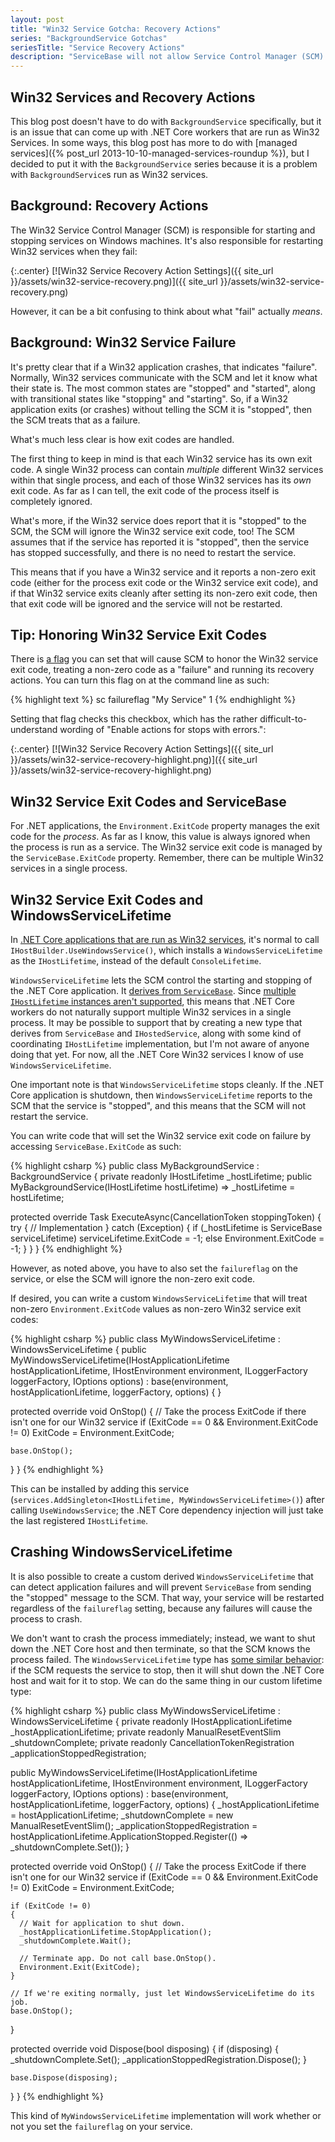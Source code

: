 ```yaml
---
layout: post
title: "Win32 Service Gotcha: Recovery Actions"
series: "BackgroundService Gotchas"
seriesTitle: "Service Recovery Actions"
description: "ServiceBase will not allow Service Control Manager (SCM) recovery actions by default."
---
```


## Win32 Services and Recovery Actions

This blog post doesn't have to do with `BackgroundService` specifically, but it is an issue that can come up with .NET Core workers that are run as Win32 Services. In some ways, this blog post has more to do with [managed services]({% post_url 2013-10-10-managed-services-roundup %}), but I decided to put it with the `BackgroundService` series because it is a problem with `BackgroundService`s run as Win32 services.

## Background: Recovery Actions

The Win32 Service Control Manager (SCM) is responsible for starting and stopping services on Windows machines. It's also responsible for restarting Win32 services when they fail:

{:.center}
[![Win32 Service Recovery Action Settings]({{ site_url }}/assets/win32-service-recovery.png)]({{ site_url }}/assets/win32-service-recovery.png)

However, it can be a bit confusing to think about what "fail" actually *means*.

## Background: Win32 Service Failure

It's pretty clear that if a Win32 application crashes, that indicates "failure". Normally, Win32 services communicate with the SCM and let it know what their state is. The most common states are "stopped" and "started", along with transitional states like "stopping" and "starting". So, if a Win32 application exits (or crashes) without telling the SCM it is "stopped", then the SCM treats that as a failure.

What's much less clear is how exit codes are handled.

The first thing to keep in mind is that each Win32 service has its own exit code. A single Win32 process can contain *multiple* different Win32 services within that single process, and each of those Win32 services has its *own* exit code. As far as I can tell, the exit code of the process itself is completely ignored.

What's more, if the Win32 service does report that it is "stopped" to the SCM, the SCM will ignore the Win32 service exit code, too! The SCM assumes that if the service has reported it is "stopped", then the service has stopped successfully, and there is no need to restart the service.

This means that if you have a Win32 service and it reports a non-zero exit code (either for the process exit code or the Win32 service exit code), and if that Win32 service exits cleanly after setting its non-zero exit code, then that exit code will be ignored and the service will not be restarted.

## Tip: Honoring Win32 Service Exit Codes

There is [a flag](https://docs.microsoft.com/en-us/windows/win32/api/winsvc/ns-winsvc-service_failure_actions_flag?WT.mc_id=DT-MVP-5000058) you can set that will cause SCM to honor the Win32 service exit code, treating a non-zero code as a "failure" and running its recovery actions. You can turn this flag on at the command line as such:

{% highlight text %}
sc failureflag "My Service" 1
{% endhighlight %}

Setting that flag checks this checkbox, which has the rather difficult-to-understand wording of "Enable actions for stops with errors.":

{:.center}
[![Win32 Service Recovery Action Settings]({{ site_url }}/assets/win32-service-recovery-highlight.png)]({{ site_url }}/assets/win32-service-recovery-highlight.png)

## Win32 Service Exit Codes and ServiceBase

For .NET applications, the `Environment.ExitCode` property manages the exit code for the *process*. As far as I know, this value is always ignored when the process is run as a service. The Win32 service exit code is managed by the `ServiceBase.ExitCode` property. Remember, there can be multiple Win32 services in a single process.

## Win32 Service Exit Codes and WindowsServiceLifetime

In [.NET Core applications that are run as Win32 services](https://docs.microsoft.com/en-us/aspnet/core/host-and-deploy/windows-service?WT.mc_id=DT-MVP-5000058), it's normal to call `IHostBuilder.UseWindowsService()`, which installs a `WindowsServiceLifetime` as the `IHostLifetime`, instead of the default `ConsoleLifetime`.

`WindowsServiceLifetime` lets the SCM control the starting and stopping of the .NET Core application. It [derives from `ServiceBase`](https://github.com/dotnet/extensions/blob/4becf241089932aa1f1e7f3ab4155a437fd3dba1/src/Hosting/WindowsServices/src/WindowsServiceLifetime.cs#L14). Since [multiple `IHostLifetime` instances aren't supported](https://github.com/aspnet/Hosting/issues/1401), this means that .NET Core workers do not naturally support multiple Win32 services in a single process. It may be possible to support that by creating a new type that derives from `ServiceBase` and `IHostedService`, along with some kind of coordinating `IHostLifetime` implementation, but I'm not aware of anyone doing that yet. For now, all the .NET Core Win32 services I know of use `WindowsServiceLifetime`.

One important note is that `WindowsServiceLifetime` stops cleanly. If the .NET Core application is shutdown, then `WindowsServiceLifetime` reports to the SCM that the service is "stopped", and this means that the SCM will not restart the service.

You can write code that will set the Win32 service exit code on failure by accessing `ServiceBase.ExitCode` as such:

{% highlight csharp %}
public class MyBackgroundService : BackgroundService
{
  private readonly IHostLifetime _hostLifetime;
  public MyBackgroundService(IHostLifetime hostLifetime) =>
      _hostLifetime = hostLifetime;

  protected override Task ExecuteAsync(CancellationToken stoppingToken)
  {
    try
    {
      // Implementation
    }
    catch (Exception)
    {
      if (_hostLifetime is ServiceBase serviceLifetime)
        serviceLifetime.ExitCode = -1;
      else
        Environment.ExitCode = -1;
    }
  }
}
{% endhighlight %}

However, as noted above, you have to also set the `failureflag` on the service, or else the SCM will ignore the non-zero exit code.

If desired, you can write a custom `WindowsServiceLifetime` that will treat non-zero `Environment.ExitCode` values as non-zero Win32 service exit codes:

{% highlight csharp %}
public class MyWindowsServiceLifetime : WindowsServiceLifetime
{
  public MyWindowsServiceLifetime(IHostApplicationLifetime hostApplicationLifetime, IHostEnvironment environment, ILoggerFactory loggerFactory, IOptions<HostOptions> options)
      : base(environment, hostApplicationLifetime, loggerFactory, options)
  {
  }

  protected override void OnStop()
  {
    // Take the process ExitCode if there isn't one for our Win32 service
    if (ExitCode == 0 && Environment.ExitCode != 0)
      ExitCode = Environment.ExitCode;
    
    base.OnStop();
  }
}
{% endhighlight %}

This can be installed by adding this service (`services.AddSingleton<IHostLifetime, MyWindowsServiceLifetime>()`) after calling `UseWindowsService`; the .NET Core dependency injection will just take the last registered `IHostLifetime`.

## Crashing WindowsServiceLifetime

It is also possible to create a custom derived `WindowsServiceLifetime` that can detect application failures and will prevent `ServiceBase` from sending the "stopped" message to the SCM. That way, your service will be restarted regardless of the `failureflag` setting, because any failures will cause the process to crash.

We don't want to crash the process immediately; instead, we want to shut down the .NET Core host and then terminate, so that the SCM knows the process failed. The `WindowsServiceLifetime` type has [some similar behavior](https://github.com/dotnet/extensions/blob/4becf241089932aa1f1e7f3ab4155a437fd3dba1/src/Hosting/WindowsServices/src/WindowsServiceLifetime.cs#L105): if the SCM requests the service to stop, then it will shut down the .NET Core host and wait for it to stop. We can do the same thing in our custom lifetime type:

{% highlight csharp %}
public class MyWindowsServiceLifetime : WindowsServiceLifetime
{
  private readonly IHostApplicationLifetime _hostApplicationLifetime;
  private readonly ManualResetEventSlim _shutdownComplete;
  private readonly CancellationTokenRegistration _applicationStoppedRegistration;

  public MyWindowsServiceLifetime(IHostApplicationLifetime hostApplicationLifetime, IHostEnvironment environment, ILoggerFactory loggerFactory, IOptions<HostOptions> options)
      : base(environment, hostApplicationLifetime, loggerFactory, options)
  {
    _hostApplicationLifetime = hostApplicationLifetime;
    _shutdownComplete = new ManualResetEventSlim();
    _applicationStoppedRegistration = hostApplicationLifetime.ApplicationStopped.Register(() => _shutdownComplete.Set());
  }

  protected override void OnStop()
  {
    // Take the process ExitCode if there isn't one for our Win32 service
    if (ExitCode == 0 && Environment.ExitCode != 0)
      ExitCode = Environment.ExitCode;
    
    if (ExitCode != 0)
    {
      // Wait for application to shut down.
      _hostApplicationLifetime.StopApplication();
      _shutdownComplete.Wait();

      // Terminate app. Do not call base.OnStop().
      Environment.Exit(ExitCode);
    }

    // If we're exiting normally, just let WindowsServiceLifetime do its job.
    base.OnStop();
  }

  protected override void Dispose(bool disposing)
  {
    if (disposing)
    {
      _shutdownComplete.Set();
      _applicationStoppedRegistration.Dispose();
    }

    base.Dispose(disposing);
  }
}
{% endhighlight %}

This kind of `MyWindowsServiceLifetime` implementation will work whether or not you set the `failureflag` on your service.